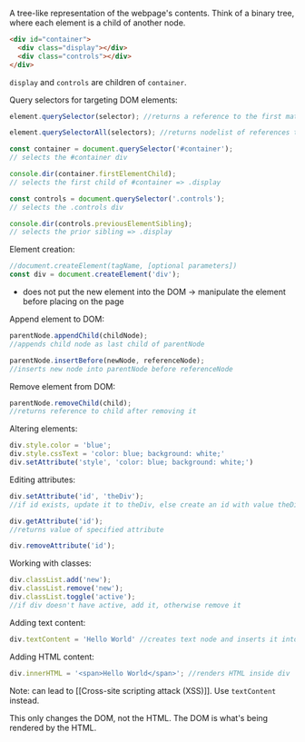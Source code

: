 A tree-like representation of the webpage's contents. Think of a binary tree, where each element is a child of another node.
```html
<div id="container">
  <div class="display"></div>
  <div class="controls"></div>
</div>
```
`display` and `controls` are children of `container`.

Query selectors for targeting DOM elements:
```javascript
element.querySelector(selector); //returns a reference to the first match of selector

element.querySelectorAll(selectors); //returns nodelist of references to all matches of selectors

const container = document.querySelector('#container');
// selects the #container div

console.dir(container.firstElementChild);                      
// selects the first child of #container => .display

const controls = document.querySelector('.controls');   
// selects the .controls div

console.dir(controls.previousElementSibling);                  
// selects the prior sibling => .display
```

Element creation:
```javascript
//document.createElement(tagName, [optional parameters])
const div = document.createElement('div');
```
- does not put the new element into the DOM -> manipulate the element before placing on the page

Append element to DOM:
```javascript
parentNode.appendChild(childNode);
//appends child node as last child of parentNode

parentNode.insertBefore(newNode, referenceNode);
//inserts new node into parentNode before referenceNode

```

Remove element from DOM:
```javascript
parentNode.removeChild(child); 
//returns reference to child after removing it
```

Altering elements:
```javascript
div.style.color = 'blue';
div.style.cssText = 'color: blue; background: white;'
div.setAttribute('style', 'color: blue; background: white;')
```

Editing attributes:
```javascript
div.setAttribute('id', 'theDiv');
//if id exists, update it to theDiv, else create an id with value theDiv

div.getAttribute('id');
//returns value of specified attribute

div.removeAttribute('id');
```

Working with classes:
```javascript
div.classList.add('new');
div.classList.remove('new');
div.classList.toggle('active');
//if div doesn't have active, add it, otherwise remove it
```

Adding text content:
```javascript
div.textContent = 'Hello World' //creates text node and inserts it into div
```

Adding HTML content:
```javascript
div.innerHTML = '<span>Hello World</span>'; //renders HTML inside div
```
Note: can lead to [[Cross-site scripting attack (XSS)]]. Use `textContent` instead.

This only changes the DOM, not the HTML. The DOM is what's being rendered by the HTML.

